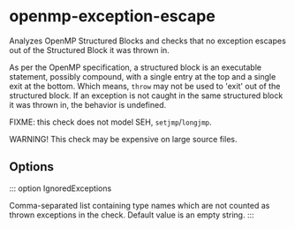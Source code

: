 # openmp-exception-escape

Analyzes OpenMP Structured Blocks and checks that no exception escapes
out of the Structured Block it was thrown in.

As per the OpenMP specification, a structured block is an executable
statement, possibly compound, with a single entry at the top and a
single exit at the bottom. Which means, `throw` may not be used to
\'exit\' out of the structured block. If an exception is not caught in
the same structured block it was thrown in, the behavior is undefined.

FIXME: this check does not model SEH, `setjmp`/`longjmp`.

WARNING! This check may be expensive on large source files.

## Options

::: option
IgnoredExceptions

Comma-separated list containing type names which are not counted as
thrown exceptions in the check. Default value is an empty string.
:::
